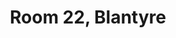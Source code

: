 ---
basin: 'No'
cudn: true
floor: Ground
grade: 6
images:
- /room_database/images/blantyre/blant_22_2.JPG
- /room_database/images/blantyre/blant_22_3.JPG
- /room_database/images/blantyre/blant_22_1.JPG
living_room: 'No'
location: Blantyre
name: '22'
network: Wired and Wireless
title: Room 22,  Blantyre
---